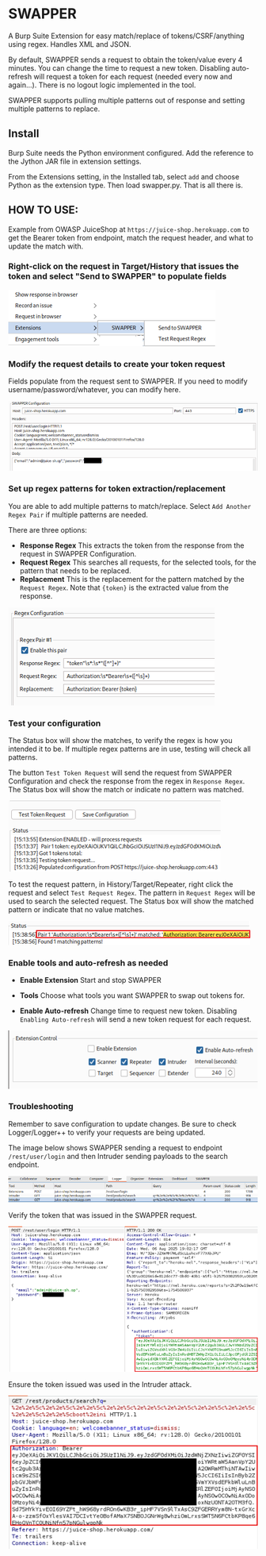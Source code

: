 # SWAPPER

A Burp Suite Extension for easy match/replace of tokens/CSRF/anything using regex. Handles XML and JSON.  

By default, SWAPPER sends a request to obtain the token/value every 4 minutes. You can change the time to request a new token. Disabling auto-refresh will request a token for each request (needed every now and again...). There is no logout logic implemented in the tool.  

SWAPPER supports pulling multiple patterns out of response and setting multiple patterns to replace.  

## Install  
Burp Suite needs the Python environment configured. Add the reference to the Jython JAR file in extension settings.  

From the Extensions setting, in the Installed tab, select `add` and choose Python as the extension type. Then load swapper.py. That is all there is. 

## HOW TO USE:  
Example from OWASP JuiceShop at `https://juice-shop.herokuapp.com` to get the Bearer token from endpoint, match the request header, and what to update the match with.  

### Right-click on the request in Target/History that issues the token and select "Send to SWAPPER" to populate fields  

![Send to SWAPPER](/images/send_to.png)  

### Modify the request details to create your token request  
Fields populate from the request sent to SWAPPER. If you need to modify username/password/whatever, you can modify here.

![Token Request](/images/swapper_config.png)  

### Set up regex patterns for token extraction/replacement  
You are able to add multiple patterns to match/replace. Select `Add Another Regex Pair` if multiple patterns are needed.  

There are three options:  

- **Response Regex** This extracts the token from the response from the request in SWAPPER Configuration.  
- **Request Regex** This searches all requests, for the selected tools, for the pattern that needs to be replaced.    
- **Replacement** This is the replacement for the pattern matched by the `Request Regex`. Note that `{token}` is the extracted value from the response.  

![Regex Config](/images/regex_config.png)  
 
### Test your configuration  
The Status box will show the matches, to verify the regex is how you intended it to be. If multiple regex patterns are in use, testing will check all patterns.  

The button `Test Token Request` will send the request from SWAPPER Configuration and check the response from the regex in `Response Regex`.  The Status box will show the match or indicate no pattern was matched.  

![Status Match](/images/status_response.png)  

To test the request pattern, in History/Target/Repeater, right click the request and select `Test Request Regex`. The pattern in `Request Regex` will be used to search the selected request. The Status box will show the matched pattern or indicate that no value matches.  

![Request Regex Match](/images/status_request_match.png)  

### Enable tools and auto-refresh as needed  
- **Enable Extension** Start and stop SWAPPER

- **Tools** Choose what tools you want SWAPPER to swap out tokens for.  

- **Enable Auto-refresh** Change time to request new token. Disabling `Enabling Auto-refresh` will send a new token request for each request.  

![Tools](/images/tools.png)  

### Troubleshooting  
Remember to save configuration to update changes. Be sure to check Logger/Logger++ to verify your requests are being updated.  

The image below shows SWAPPER sending a request to endpoint `/rest/user/login` and then Intruder sending payloads to the search endpoint.  

![Logger](/images/logger.png)  

Verify the token that was issued in the SWAPPER request.  

![Get Token](/images/get_token.png)  

Ensure the token issued was used in the Intruder attack.  

![New Token](/images/new_token.png)    
